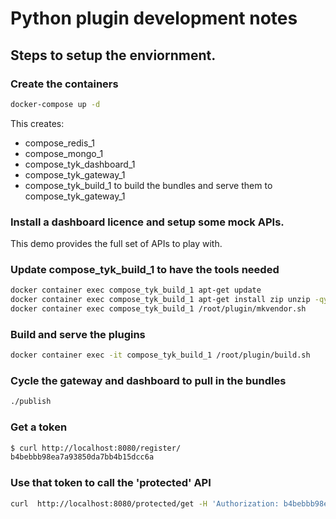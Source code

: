 # Python plugin development notes


## Steps to setup the enviornment.

### Create the containers
```bash
docker-compose up -d
```

This creates:
- compose_redis_1
- compose_mongo_1
- compose_tyk_dashboard_1
- compose_tyk_gateway_1
- compose_tyk_build_1 to build the bundles and serve them to compose_tyk_gateway_1

### Install a dashboard licence and setup some mock APIs.
This demo provides the full set of APIs to play with.

### Update compose_tyk_build_1 to have the tools needed
```bash
docker container exec compose_tyk_build_1 apt-get update
docker container exec compose_tyk_build_1 apt-get install zip unzip -qy
docker container exec compose_tyk_build_1 /root/plugin/mkvendor.sh
```

### Build and serve the plugins
```bash
docker container exec -it compose_tyk_build_1 /root/plugin/build.sh
```

### Cycle the gateway and dashboard to pull in the bundles
```bash
./publish
```

### Get a token
```bash
$ curl http://localhost:8080/register/
b4bebbb98ea7a93850da7bb4b15dcc6a
```

### Use that token to call the 'protected' API
```bash
curl  http://localhost:8080/protected/get -H 'Authorization: b4bebbb98ea7a93850da7bb4b15dcc6a'
```
